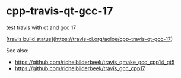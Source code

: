 # cpp-travis-qt-gcc-17

test travis with qt and gcc 17

[[travis build status](https://travis-ci.org/aoloe/cpp-travis-qt-gcc-17.svg?branch=master)](https://travis-ci.org/aoloe/cpp-travis-qt-gcc-17)

See also:

- <https://github.com/richelbilderbeek/travis_qmake_gcc_cpp14_qt5>
- <https://github.com/richelbilderbeek/travis_gcc_cpp17>
